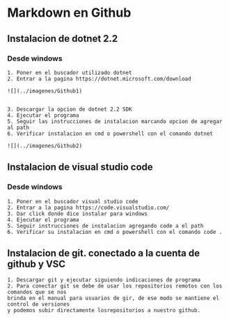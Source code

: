 # Markdown en Github

## Instalacion de dotnet 2.2

### Desde windows
    1. Poner en el buscador utilizado dotnet
    2. Entrar a la pagina https://dotnet.microsoft.com/download

    ![](../imagenes/Github1)


    3. Descargar la opcion de dotnet 2.2 SDK
    4. Ejecutar el programa
    5. Seguir las instrucciones de instalacion marcando opcion de agregar al path
    6. Verificar instalacion en cmd o powershell con el comando dotnet

    ![](../imagenes/Github2)

## Instalacion de visual studio code
 
### Desde windows
    1. Poner en el buscador visual studio code
    2. Entrar a la pagina https://code.visualstudio.com/
    3. Dar click donde dice instalar para windows
    4. Ejecutar el programa
    5. Seguir instrucciones de instalacion agregando code a el path
    6. Verificar su instalacion en cmd o powershell con el comando code .

## Instalacion de git. conectado a la cuenta de github y VSC

    1. Descargar git y ejecutar siguiendo indicaciones de programa
    2. Para conectar git se debe de usar los repositorios remotos con los comandos que se nos
    brinda en el manual para usuarios de gir, de ese modo se mantiene el control de versiones
    y podemos subir directamente losrepositorios a nuestro github.